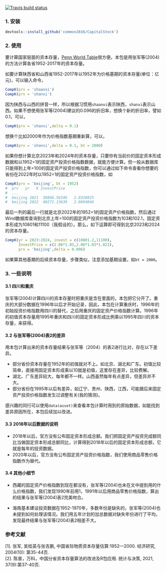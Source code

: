 <!-- badges: start -->
  [![Travis build status](https://travis-ci.com/common2016/CapitalStock.svg?branch=master)](https://travis-ci.com/common2016/CapitalStock)
  <!-- badges: end -->

### 1. 安装

```R
devtools::install_github('common2016/CapitalStock')
```

### 2. 使用

要计算国家层面的资本存量，[Penn World Table](https://www.rug.nl/ggdc/productivity/pwt/)很方便。本包是用张军等(2004)的方法计算各省1952-2017年的资本存量。

如要计算陕西省和山西省1952-2017年以1952年为价格基期的资本存量(单位：亿元)，可以输入命令，

```R
CompK(prv = 'shaanxi')
CompK(prv = 'shanxi')
```
因为陕西与山西的拼音一样，所以根据习惯用`shaanxi`表示陕西，`shanxi`表示山西。如果不想使用张军等(2004)建议的0.096的折旧率，想换个新的折旧率，譬如0.1，可以，
```R
CompK(prv = 'shanxi',delta = 0.1)
```
想换个比如2000年作为价格指数基期重新算，可以，
```R
CompK(prv = 'shanxi',delta = 0.1, bt = 2000)
```

如果你想计算北京2023年和2024年的资本存量，只要你有当前价的固定资本形成数据和以1952=1的固定资产投资价格指数数据，就能方便计算。但一般从数据库只能得到上年=100的固定资产投资价格指数，你可以通过如下命令查看你想要的省份在2022年时以1952=1的固定资产投资价格指数，如

```R
CompK(prv = 'beijing', bt = 1952)
#  prv   yr   K InvestPrice
#  ...
#  beijing 2021  38866.56346   2.0328925
#  beijing 2022  40271.13639   2.0694846
```



最后一列的最后一行就是北京2022年的1952=1的固定资产价格指数，然后通过Wind数据库查询到北京上年=100的固定资产投资价格指数为103和102.1，固定资本形成为10801和11100（我假设的）。那么，如下运算即可得到北京2023和2024的资本存量。

```R
CompK(yr = 2023:2024, invest = c(10801.2,11100),
      InvestPrice = c(2.06*1.03,2.06*1.03*1.021),
      prv = 'beijing',delta = 0.096)
```

如果算其他基期的后续资本存量，步骤类似，注意添加基期设置，如`bt = 2000`。


###  3. 一些说明
#### 3.1 四川和重庆

张军等(2004)计算四川的资本存量时把重庆是含在里面的，本包把它分开了。重庆的大部分数据在1996年以后才开始记录，因此，本包在计算重庆时，1996年的初始投资价格指数用四川的替代，之后用重庆的固定资产价格指数计算。1996年的初值资本存量用1995年重庆和四川的固定资本形成比例乘以1995年四川的资本存量，来获得。

#### 3.2 与张军等(2004)表2的差异

用本包计算出来的资本存量结果与张军等（2004）的表2进行比对，存在以下差异。

- 部分省份资本存量在1952年的初值就对不上。如北京、湖北和广东。初值比较简单，直接用固定资本形成乘以10就是初值，这里存在差异，比较费解。
- 湖北、广东差异较大，每年都不一样。山西虽然每年有点差异，但差异并不大。
- 部分省份在1995年以后有差异，如辽宁、贵州、陕西，江西，可能跟后来固定资产投资价格指数发生过调整有关(我的猜测)。

感兴趣的同行可以使用`data(asset)`来查看本包计算时用到的原始数据，如能找到差异原因所在，本包后续加以改进。

#### 3.3 2018年以后数据的说明

- 2018年以后，官方没有公布固定资本形成总额。我们把固定资产投资完成额同比当做固定资本形成总额同比，计算得到2018年以后的固定资本形成总额，它就是每年的投资数据。
- 2020年以后，官方没有公布固定资产投资价格指数，我们使用商品零售价格指数作为替代。

#### 3.4 其他小细节

- 西藏的固定资产价格指数到现在都没有，张军等(2004)也未在文中提到用的什么价格指数，我们发现1990年前用1，1991年以后用商品零售价格指数，算出的结果与张军等(2004)表2完美吻合。

- 海南基本建设投资数据在1952-1970年，多数年份是缺失的，张军等(2004)也未提到如何处理该情况。我们用五年计划的加总数据对缺失年份进行了平均，发现最终结果与张军等(2004)表2相差不大。



### 参考文献

[1].	张军, 吴桂英与张吉鹏, 中国省际物质资本存量估算:1952—2000. 经济研究, 2004(10): 第35-44页.  
[2].  陈普，万科，中国分省资本存量算法的改进及R包应用. 统计与决策, 2021, 37(9):第37-40页.
